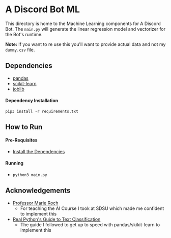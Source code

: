 # A Discord Bot ML

This directory is home to the Machine Learning components for A Discord Bot. The `main.py` will generate the linear
regression model and vectorizer for the Bot's runtime.

**Note:** If you want to re use this you'll want to provide actual data and not my `dummy.csv` file.

## Dependencies

* [pandas](https://pypi.org/project/pandas/)
* [scikit-learn](https://pypi.org/project/scikit-learn/)
* [joblib](https://pypi.org/project/joblib/)

#### Dependency Installation

`pip3 install -r requirements.txt`

## How to Run

#### Pre-Requisites

* [Install the Dependencies](#dependency-installation)

#### Running

* `python3 main.py`

## Acknowledgements

* [Professor Marie Roch](https://roch.sdsu.edu/)
    * For teaching the AI Course I took at SDSU which made me confident to implement this
* [Real Python's Guide to Text Classification](https://realpython.com/python-keras-text-classification/)
    * The guide I followed to get up to speed with pandas/skikit-learn to implement this    
